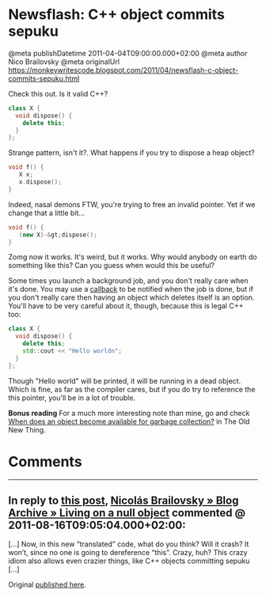 # Newsflash: C++ object commits sepuku

@meta publishDatetime 2011-04-04T09:00:00.000+02:00
@meta author Nico Brailovsky
@meta originalUrl https://monkeywritescode.blogspot.com/2011/04/newsflash-c-object-commits-sepuku.html

Check this out. Is it valid C++?

```c++
class X {
  void dispose() {
    delete this;
  }
};
```

Strange pattern, isn't it?. What happens if you try to dispose a heap object?

```c++
void f() {
   X x;
   x.dispose();
}
```

Indeed, nasal demons FTW, you're trying to free an invalid pointer. Yet if we change that a little bit...

```c++
void f() {
   (new X)-&gt;dispose();
}
```

Zomg now it works. It's weird, but it works. Why would anybody on earth do something like this? Can you guess when would this be useful?

Some times you launch a background job, and you don't really care when it's done. You may use a [callback](/md_blog/2009/0803_CMagiccallbackssolved.md) to be notified when the job is done, but if you don't really care then having an object which deletes itself is an option. You'll have to be very careful about it, though, because this is legal C++ too:

```c++
class X {
  void dispose() {
    delete this;
    std::cout << "Hello worldn";
  }
};
```

Though "Hello world" will be printed, it will be running in a dead object. Which is fine, as far as the compiler cares, but if you do try to reference the this pointer, you'll be in a lot of trouble.

**Bonus reading**
For a much more interesting note than mine, go and check [When does an object become available for garbage collection?](http://blogs.msdn.com/b/oldnewthing/archive/2010/08/10/10048149.aspx) in The Old New Thing.


# Comments

---
## In reply to [this post](), [Nicolás Brailovsky » Blog Archive » Living on a null object](/md_blog/2011/0816_Livingonanullobject.md) commented @ 2011-08-16T09:05:04.000+02:00:

[...] Now, in this new “translated” code, what do you think? Will it crash? It won’t, since no one is going to dereference “this”. Crazy, huh? This crazy idiom also allows even crazier things, like C++ objects committing sepuku [...]

Original [published here](/md_blog/2011/0404_NewsflashCobjectcommitssepuku.md).
